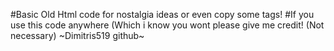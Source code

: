 #Basic Old Html code for nostalgia ideas or even copy some tags!
#If you use this code anywhere (Which i know you wont please give me credit! (Not necessary)
~Dimitris519 github~
